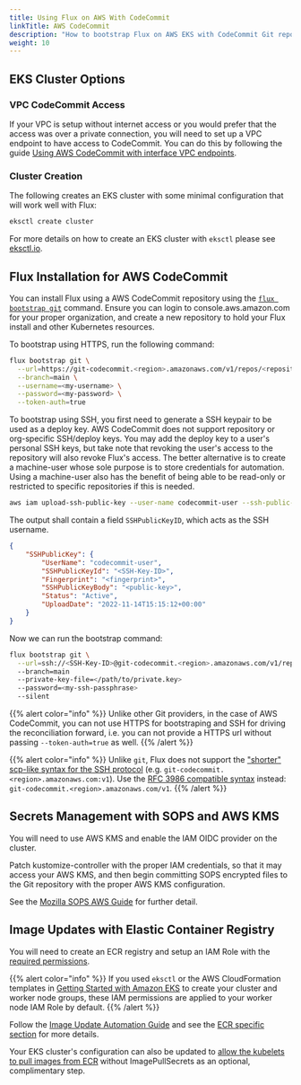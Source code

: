 ```yaml
---
title: Using Flux on AWS With CodeCommit
linkTitle: AWS CodeCommit
description: "How to bootstrap Flux on AWS EKS with CodeCommit Git repositories."
weight: 10
---
```


## EKS Cluster Options

### VPC CodeCommit Access

If your VPC is setup without internet access or you would prefer that the access was over a private connection, you
will need to set up a VPC endpoint to have access to CodeCommit. You can do this by following the guide [Using AWS
CodeCommit with interface VPC endpoints](https://docs.aws.amazon.com/codecommit/latest/userguide/codecommit-and-interface-VPC.html).

### Cluster Creation

The following creates an EKS cluster with some minimal configuration that will work well with Flux:

```sh
eksctl create cluster
```

For more details on how to create an EKS cluster with `eksctl` please see [eksctl.io](https://eksctl.io).

## Flux Installation for AWS CodeCommit

You can install Flux using a AWS CodeCommit repository using the [`flux bootstrap git`](../installation.md#bootstrap)
command.
Ensure you can login to console.aws.amazon.com for your proper organization, and create a new repository to hold your Flux
install and other Kubernetes resources.

To bootstrap using HTTPS, run the following command:
```sh
flux bootstrap git \
  --url=https://git-codecommit.<region>.amazonaws.com/v1/repos/<repository> \
  --branch=main \
  --username=<my-username> \
  --password=<my-password> \
  --token-auth=true
```

To bootstrap using SSH, you first need to generate a SSH keypair to be used as a deploy key.
AWS CodeCommit does not support repository or org-specific SSH/deploy keys. You may add the deploy
key to a user's personal SSH keys, but take note that revoking the user's access to the repository
will also revoke Flux's access. The better alternative is to create a machine-user whose sole
purpose is to store credentials for automation. Using a machine-user also has the benefit of being
able to be read-only or restricted to specific repositories if this is needed.
```sh
aws iam upload-ssh-public-key --user-name codecommit-user --ssh-public-key-body file://sshkey.pub
```

The output shall contain a field `SSHPublicKeyID`, which acts as the SSH username.
```json
{
    "SSHPublicKey": {
        "UserName": "codecommit-user",
        "SSHPublicKeyId": "<SSH-Key-ID>",
        "Fingerprint": "<fingerprint>",
        "SSHPublicKeyBody": "<public-key>",
        "Status": "Active",
        "UploadDate": "2022-11-14T15:15:12+00:00"
    }
}
```

Now we can run the bootstrap command:
```sh
flux bootstrap git \
  --url=ssh://<SSH-Key-ID>@git-codecommit.<region>.amazonaws.com/v1/repos/<repository>
  --branch=main
  --private-key-file=</path/to/private.key>
  --password=<my-ssh-passphrase>
  --silent
```

{{% alert color="info" %}}
Unlike other Git providers, in the case of AWS CodeCommit, you can not use HTTPS for bootstraping
and SSH for driving the reconciliation forward, i.e. you can not provide a HTTPS url without
passing `--token-auth=true` as well.
{{% /alert %}}

{{% alert color="info" %}}
Unlike `git`, Flux does not support the ["shorter" scp-like syntax for the SSH
protocol](https://git-scm.com/book/en/v2/Git-on-the-Server-The-Protocols#_the_ssh_protocol)
(e.g. `git-codecommit.<region>.amazonaws.com:v1`).
Use the [RFC 3986 compatible syntax](https://tools.ietf.org/html/rfc3986#section-3) instead: `git-codecommit.<region>.amazonaws.com/v1`.
{{% /alert %}}

## Secrets Management with SOPS and AWS KMS

You will need to use AWS KMS and enable the IAM OIDC provider on the cluster.

Patch kustomize-controller with the proper IAM credentials, so that it may access your AWS KMS, and then begin
committing SOPS encrypted files to the Git repository with the proper AWS KMS configuration.

See the [Mozilla SOPS AWS Guide](../guides/mozilla-sops.md#aws) for further detail.

## Image Updates with Elastic Container Registry

You will need to create an ECR registry and setup an IAM Role with the [required
permissions](https://docs.aws.amazon.com/AmazonECR/latest/userguide/ECR_on_EKS.html).

{{% alert color="info" %}}
If you used `eksctl` or the AWS CloudFormation templates in [Getting Started with Amazon
EKS](https://docs.aws.amazon.com/eks/latest/userguide/getting-started.html) to create your cluster and worker
node groups, these IAM permissions are applied to your worker node IAM Role by default.
{{% /alert %}}

Follow the [Image Update Automation Guide](../../workflows/image-update.md) and see the
[ECR specific section](../workflows/image-update.md#aws-elastic-container-registry) for more details.

Your EKS cluster's configuration can also be updated to
[allow the kubelets to pull images from ECR](https://docs.aws.amazon.com/AmazonECR/latest/userguide/ECR_on_EKS.html)
without ImagePullSecrets as an optional, complimentary step.
